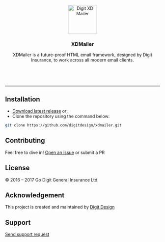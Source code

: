 <div align="center">
	<img src="https://privacdn.com/godigit/xdmailer/img/digit-xd-mailer-framework.svg" width="94" alt="Digit XD Mailer">
	<h3 align="center">XDMailer</h3>
	<p align="center">XDMailer is a future-proof HTML email framework, designed by Digit Insurance, to work across all modern email clients.</p>
	<p align="center"><a href="https://github.com/digitdesign/xdmailer/releases/latest"><img src="https://img.shields.io/github/release/digitdesign/xdmailer.svg" alt=""></a> <a href="https://github.com/digitdesign/xdmailer/find/master"><img src="https://img.shields.io/github/repo-size/digitdesign/xdmailer.svg" alt=""></a> <a href="https://github.com/digitdesign/xdmailer/search?l=css"><img src="https://img.shields.io/github/languages/top/digitdesign/xdmailer.svg" alt=""></a></p>
</div>
<br />
<hr />

## Installation
- [Download latest release](https://github.com/digitdesign/xdmailer/archive/master.zip) or;
- Clone the repository using the command below:
```sh
git clone https://github.com/digitdesign/xdmailer.git
```

## Contributing
Feel free to dive in! [Open an issue](https://github.com/digitdesign/xdmailer/issues/new/) or submit a PR

## License
© 2016 – 2017 Go Digit General Insurance Ltd.

## Acknowledgement
This project is created and maintained by [Digit Design](https://godigit.design/)

## Support
[Send support request](mailto:shaan.shivanandan@godigit.com?Subject=Support%3A%20Digit%20XD)